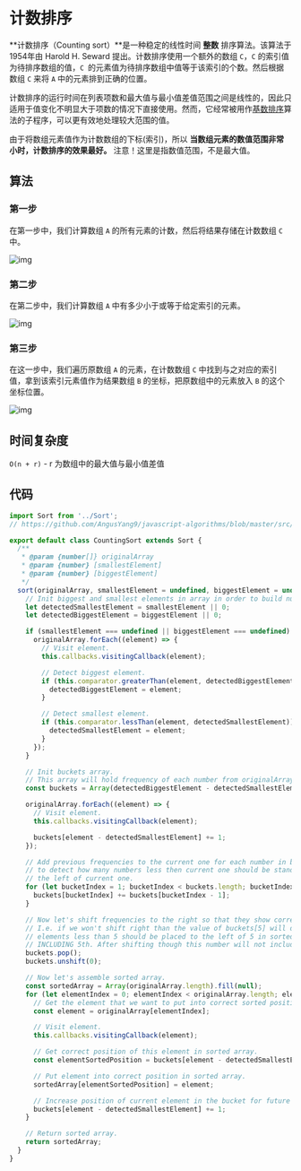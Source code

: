 # 计数排序

**计数排序（Counting sort）**是一种稳定的线性时间 **整数** 排序算法。该算法于1954年由 Harold H. Seward 提出。计数排序使用一个额外的数组 `C`，`C` 的索引值为待排序数组的值，`C `的元素值为待排序数组中值等于该索引的个数。然后根据数组 `C` 来将 `A` 中的元素排到正确的位置。

计数排序的运行时间在列表项数和最大值与最小值差值范围之间是线性的，因此只适用于值变化不明显大于项数的情况下直接使用。然而，它经常被用作[基数排序](/sorting/radix-sort.html)算法的子程序，可以更有效地处理较大范围的值。

由于将数组元素值作为计数数组的下标(索引)，所以 **当数组元素的数值范围非常小时，计数排序的效果最好。** 注意！这里是指数值范围，不是最大值。

## 算法

### 第一步

在第一步中，我们计算数组 `A` 的所有元素的计数，然后将结果存储在计数数组 `C` 中。

![img](https://img.imyangyong.com/blog/2020-07-12%2018-17-21.gif)

### 第二步

在第二步中，我们计算数组 `A` 中有多少小于或等于给定索引的元素。

![img](https://img.imyangyong.com/blog/2020-07-12%2018-27-33.png)

### 第三步

在这一步中，我们遍历原数组 `A` 的元素，在计数数组 `C` 中找到与之对应的索引值，拿到该索引元素值作为结果数组 `B` 的坐标，把原数组中的元素放入 `B` 的这个坐标位置。 

![img](https://img.imyangyong.com/blog/2020-07-12%2020-02-04.gif)

## 时间复杂度

`O(n + r)` - r 为数组中的最大值与最小值差值

## 代码

```javascript
import Sort from '../Sort';
// https://github.com/AngusYang9/javascript-algorithms/blob/master/src/algorithms/sorting/Sort.js 

export default class CountingSort extends Sort {
  /**
   * @param {number[]} originalArray
   * @param {number} [smallestElement]
   * @param {number} [biggestElement]
   */
  sort(originalArray, smallestElement = undefined, biggestElement = undefined) {
    // Init biggest and smallest elements in array in order to build number bucket array later.
    let detectedSmallestElement = smallestElement || 0;
    let detectedBiggestElement = biggestElement || 0;

    if (smallestElement === undefined || biggestElement === undefined) {
      originalArray.forEach((element) => {
        // Visit element.
        this.callbacks.visitingCallback(element);

        // Detect biggest element.
        if (this.comparator.greaterThan(element, detectedBiggestElement)) {
          detectedBiggestElement = element;
        }

        // Detect smallest element.
        if (this.comparator.lessThan(element, detectedSmallestElement)) {
          detectedSmallestElement = element;
        }
      });
    }

    // Init buckets array.
    // This array will hold frequency of each number from originalArray.
    const buckets = Array(detectedBiggestElement - detectedSmallestElement + 1).fill(0);

    originalArray.forEach((element) => {
      // Visit element.
      this.callbacks.visitingCallback(element);

      buckets[element - detectedSmallestElement] += 1;
    });

    // Add previous frequencies to the current one for each number in bucket
    // to detect how many numbers less then current one should be standing to
    // the left of current one.
    for (let bucketIndex = 1; bucketIndex < buckets.length; bucketIndex += 1) {
      buckets[bucketIndex] += buckets[bucketIndex - 1];
    }

    // Now let's shift frequencies to the right so that they show correct numbers.
    // I.e. if we won't shift right than the value of buckets[5] will display how many
    // elements less than 5 should be placed to the left of 5 in sorted array
    // INCLUDING 5th. After shifting though this number will not include 5th anymore.
    buckets.pop();
    buckets.unshift(0);

    // Now let's assemble sorted array.
    const sortedArray = Array(originalArray.length).fill(null);
    for (let elementIndex = 0; elementIndex < originalArray.length; elementIndex += 1) {
      // Get the element that we want to put into correct sorted position.
      const element = originalArray[elementIndex];

      // Visit element.
      this.callbacks.visitingCallback(element);

      // Get correct position of this element in sorted array.
      const elementSortedPosition = buckets[element - detectedSmallestElement];

      // Put element into correct position in sorted array.
      sortedArray[elementSortedPosition] = element;

      // Increase position of current element in the bucket for future correct placements.
      buckets[element - detectedSmallestElement] += 1;
    }

    // Return sorted array.
    return sortedArray;
  }
}
```



